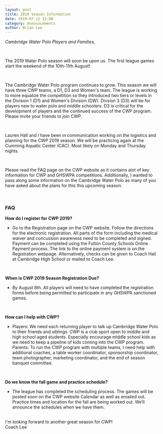 ```yaml
---
layout: post
title: 2019 Season Information
date: 2019-07-12 12:00
category: Announcements
author: Brian Lee
---
```


*Cambridge Water Polo Players and Families,*

<br>

The 2019 Water Polo season will soon be upon us.  The first league games start the weekend of the 10th-11th August!

<br>

The Cambridge Water Polo program continues to grow.  This season we will have three CWP teams, a D1, D3 and Women's team.  The league is working to more equalize the competition so they introduced two tiers or levels in the Division 1 (D1) and Women's Division (DW).  Divsion 3 (D3) will be for players new to water polo and middle schoolers.  D3 is critical for the development of players and the continued success of the CWP program.  Please invite your friends to join CWP. 

<br>

Lauren Hall and I have been in communication working on the logistics and planning for the CWP 2019 season.  We will be practicing again at the Cumming Aquatic Center (CAC).  Most likely on Monday and Thursday nights.

<br>

Please read the FAQ page on the CWP website as it contains alot of key information for CWP and GHSWPA competitions.  Additionally, I wanted to pass along some information on the Cambridge Water Polo as many of you have asked about the plans for this this upcoming season.

<br>

### FAQ
**How do I register for CWP 2019?**

* Go to the Registration page on the CWP website.  Follow the directions for the electronic registration.  All parts of the form including the medical waiver and concussion awareness need to be completed and signed.  Payment can be completed using the Fulton County Schools Online Payment process.  The link to the online payment system is on the Registration webpage.  Alternatively, checks can be given to Coach Hall at Cambridge High School or mailed to Coach Lee.

<br>

**When is CWP 2019 Season Registration Due?**

* By August 8th.  All players will need to have completed the registration forms before being permitted to participate in any GHSWPA sanctioned games.

<br>

**How can I help with CWP?**

* Players: We need each returning player to talk up Cambridge Water Polo to their friends and siblings.  CWP is a club sport open to middle and high school aged students.  Especially encourage middle school kids as we need to keep a pipeline of kids coming into the CWP program.  Parents: To run the CWP program with multiple teams, I need help with additional coaches, a table worker coordinator, sponsorship coordinator, team photographer, marketing coordinator, and the end of season banquet committee.

<br>

**Do we know the fall game and practice schedule?**

* The league has completed the scheduling process.  The games will be posted soon on the CWP website Calendar as well as emailed out.  Practice times and location for the fall are being worked out.  We’ll announce the schedules when we have them.

<br>
I'm looking forward to another great season for CWP!
<br>
Coach Lee



 
